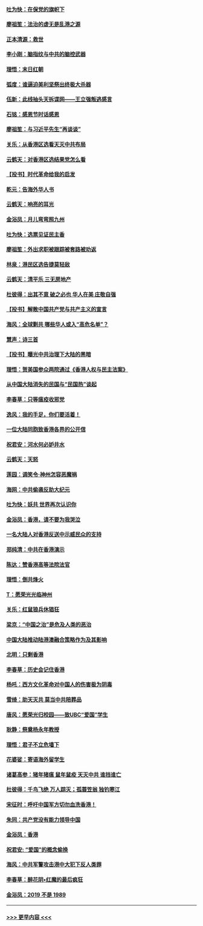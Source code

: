 #### [吐为快：在保党的旗帜下](../pages/nsc993/n11691188.md?t=11302133) 
#### [廖祖笙：法治的虚无是乱港之源](../pages/nsc993/n11690605.md?t=11302133) 
#### [正本清源：救世](../pages/nsc993/n11689134.md?t=11302133) 
#### [李小刚：脑指纹与中共的脑控武器](../pages/nsc993/n11688900.md?t=11302133) 
#### [理悟：末日红朝](../pages/nsc993/n11688829.md?t=11302133) 
#### [弧度：谁逼迫美利坚祭出终极大杀器](../pages/nsc993/n11688735.md?t=11302133) 
#### [伍新：此线抽头天拆谍网——王立强叛逃感言](../pages/nsc993/n11687981.md?t=11302133) 
#### [石铭：感恩节时话感恩](../pages/nsc993/n11687568.md?t=11302133) 
#### [廖祖笙：与习近平先生“再谈谈”](../pages/nsc993/n11687005.md?t=11302133) 
#### [关乐：从香港区选看天灭中共布局](../pages/nsc993/n11686647.md?t=11302133) 
#### [云鹤天：对香港区选结果党怎么看](../pages/nsc993/n11686216.md?t=11302133) 
#### [【投书】时代革命给我的启发](../pages/nsc993/n11684287.md?t=11302133) 
#### [乾元：告海外华人书](../pages/nsc993/n11684044.md?t=11302133) 
#### [云鹤天：响亮的耳光](../pages/nsc993/n11684254.md?t=11302133) 
#### [金浴凤：月儿弯弯照九州](../pages/nsc993/n11684231.md?t=11302133) 
#### [吐为快：选票见证民主香](../pages/nsc993/n11684206.md?t=11302133) 
#### [廖祖笙：外出求职被跟踪被套路被劝返](../pages/nsc993/n11683874.md?t=11302133) 
#### [林泉：港民区选告捷莫轻敌](../pages/nsc993/n11683930.md?t=11302133) 
#### [云鹤天：清平乐 三无房地产](../pages/nsc993/n11681521.md?t=11302133) 
#### [杜彼得：出其不意 破之必也 华人在美 庄敬自强](../pages/nsc993/n11679554.md?t=11302133) 
#### [【投书】解散中国共产党与共产主义的宣言](../pages/nsc993/n11679177.md?t=11302133) 
#### [海风：全球剿共 哪些华人或入“高危名单”？](../pages/nsc993/n11678617.md?t=11302133) 
#### [慧声：诗三首](../pages/nsc993/n11678848.md?t=11302133) 
#### [【投书】曝光中共治理下大陆的黑暗](../pages/nsc993/n11678674.md?t=11302133) 
#### [理悟：贺美国参众两院通过《香港人权与民主法案》](../pages/nsc993/n11678104.md?t=11302133) 
#### [从中国大陆消失的民国与“民国热”谈起](../pages/nsc993/n11678075.md?t=11302133) 
#### [李春草：只等瘟疫收邪党](../pages/nsc993/n11677308.md?t=11302133) 
#### [逸风：我的手足，你们要活着！](../pages/nsc993/n11676352.md?t=11302133) 
#### [一位大陆同胞致香港各界的公开信](../pages/nsc993/n11675761.md?t=11302133) 
#### [祝君安：河水何必妒井水](../pages/nsc993/n11675746.md?t=11302133) 
#### [云鹤天：天怒](../pages/nsc993/n11675718.md?t=11302133) 
#### [莲园：调笑令‧神州怎容恶魔祸](../pages/nsc993/n11675648.md?t=11302133) 
#### [海网：中共偷袭反助大纪元](../pages/nsc993/n11673515.md?t=11302133) 
#### [吐为快：妖共 世界再次认识你](../pages/nsc993/n11673506.md?t=11302133) 
#### [金浴凤：香港，请不要为我哭泣](../pages/nsc993/n11673248.md?t=11302133) 
#### [一名大陆人对香港反送中示威民众的支持](../pages/nsc993/n11672615.md?t=11302133) 
#### [郑纯清：中共在香港演示](../pages/nsc993/n11670539.md?t=11302133) 
#### [陈达：赞香港高等法院法官](../pages/nsc993/n11669542.md?t=11302133) 
#### [理悟：倒共烽火](../pages/nsc993/n11668844.md?t=11302133) 
#### [T：愿荣光光临神州](../pages/nsc993/n11668421.md?t=11302133) 
#### [关乐：红鼠狼兵休猖狂](../pages/nsc993/n11668378.md?t=11302133) 
#### [梁京：“中国之治”是危及人类的恶治](../pages/nsc993/n11668328.md?t=11302133) 
#### [中国大陆推动陆港澳融合策略作为及其影响](../pages/nsc993/n11668157.md?t=11302133) 
#### [北明：只剩香港](../pages/nsc993/n11668002.md?t=11302133) 
#### [李春草：历史会记住香港](../pages/nsc993/n11667927.md?t=11302133) 
#### [杨吒：西方文化革命对中国人的伤害极为阴毒](../pages/nsc993/n11664521.md?t=11302133) 
#### [雪绮：助天灭共 莫当中共陪葬品](../pages/nsc993/n11662650.md?t=11302133) 
#### [唐风：愿荣光归校园——致UBC“爱国”学生](../pages/nsc993/n11662194.md?t=11302133) 
#### [耿静：祭奠杨永年教授](../pages/nsc993/n11662514.md?t=11302133) 
#### [理悟：君子不立危墙下](../pages/nsc993/n11662172.md?t=11302133) 
#### [花婆娑：寄语海外留学生](../pages/nsc993/n11662121.md?t=11302133) 
#### [诸葛高参：猪年猪瘟 鼠年鼠疫 天灭中共 谁挡谁亡](../pages/nsc993/n11661980.md?t=11302133) 
#### [杜彼得：千鸟飞绝 万人踪灭；孤蓑笠翁 独钓寒江](../pages/nsc993/n11661170.md?t=11302133) 
#### [宋征时：呼吁中国军方切勿血洗香港！](../pages/nsc993/n11415318.md?t=11302133) 
#### [朱同：共产党没有能力领导中国](../pages/nsc993/n11660421.md?t=11302133) 
#### [金浴凤：香港](../pages/nsc993/n11660419.md?t=11302133) 
#### [祝君安: “爱国”的概念偷换](../pages/nsc993/n11659706.md?t=11302133) 
#### [海风：中共军警攻击港中大犯下反人类罪](../pages/nsc993/n11659632.md?t=11302133) 
#### [李春草：醉花阴•红魔的最后疯狂](../pages/nsc993/n11659287.md?t=11302133) 
#### [金浴凤：2019 不是 1989](../pages/nsc993/n11657663.md?t=11302133) 

----
#### [ >>> 更早内容 <<< ](../indexes/nsc993-earlier.md)

